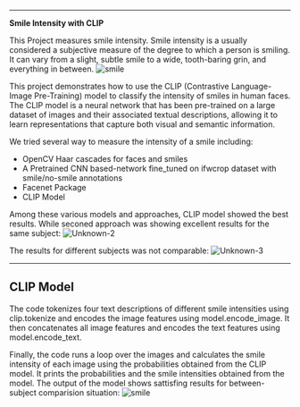 -----------------------------------------------------------------------------------------------------------------------------------------------
**Smile Intensity with CLIP**

This Project measures smile intensity. Smile intensity is a usually considered a subjective measure of the degree to which a person is smiling. It can vary from a slight, subtle smile to a wide, tooth-baring grin, and everything in between.
![smile](https://user-images.githubusercontent.com/71953974/235794735-52c273e0-51ad-4e1e-9660-57ac127d48bf.png)

This project demonstrates how to use the CLIP (Contrastive Language-Image Pre-Training) model to classify the intensity of smiles in human faces. The CLIP model is a neural network that has been pre-trained on a large dataset of images and their associated textual descriptions, allowing it to learn representations that capture both visual and semantic information.

 We tried several way to measure the intensity of a smile including: 
- OpenCV Haar cascades for faces and smiles
- A Pretrained CNN based-network fine_tuned on ifwcrop dataset with smile/no-smile annotations
- Facenet Package
- CLIP Model

Among these various models and approaches, CLIP model showed the best results. While seconed approach was showing excellent results for the same subject:
![Unknown-2](https://user-images.githubusercontent.com/71953974/235799186-a961849b-a2bb-4bfd-aeee-8a3741d3767c.png)


The results for different subjects was not comparable:
![Unknown-3](https://user-images.githubusercontent.com/71953974/235799199-95046e09-0d43-499b-8c75-70ebc545e213.png)


-----------------------------------------------------------------------------------------------------------------------------------------------
**CLIP Model**
-----------------------------------------------------------------------------------------------------------------------------------------------

The code tokenizes four text descriptions of different smile intensities using clip.tokenize and encodes the image features using model.encode_image. It then concatenates all image features and encodes the text features using model.encode_text.

Finally, the code runs a loop over the images and calculates the smile intensity of each image using the probabilities obtained from the CLIP model. It prints the probabilities and the smile intensities obtained from the model. The output of the model shows sattisfing results for between-subject comparision situation:
![smile](https://user-images.githubusercontent.com/71953974/235794735-52c273e0-51ad-4e1e-9660-57ac127d48bf.png)

